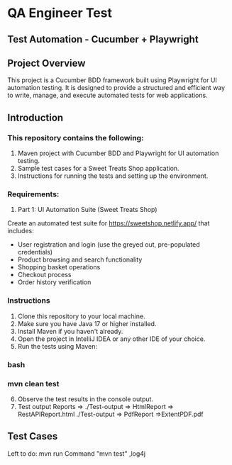 # QA Engineer Test

## Test Automation - Cucumber + Playwright

## Project Overview

This project is a Cucumber BDD framework built using Playwright for UI automation testing. It is designed to provide a structured and efficient way to write, manage, and execute automated tests for web applications.


## Introduction

### This repository contains the following:
1. Maven project with Cucumber BDD and Playwright for UI automation testing.
2. Sample test cases for a Sweet Treats Shop application.
3. Instructions for running the tests and setting up the environment.

### Requirements:
1. Part 1: UI Automation Suite (Sweet Treats Shop)

Create an automated test suite for https://sweetshop.netlify.app/ that includes:
- User registration and login (use the greyed out, pre-populated credentials)
- Product browsing and search functionality
- Shopping basket operations
- Checkout process
- Order history verification

### Instructions

1. Clone this repository to your local machine.
2. Make sure you have Java 17 or higher installed.
3. Install Maven if you haven't already.
4. Open the project in IntelliJ IDEA or any other IDE of your choice.
5. Run the tests using Maven:

### bash
### mvn clean test

6. Observe the test results in the console output. 
7. Test output Reports => ./Test-output => HtmlReport => RestAPIReport.html
      ./Test-output => PdfReport =>ExtentPDF.pdf

## Test Cases

Left to do:
mvn run Command
"mvn test"
,log4j
